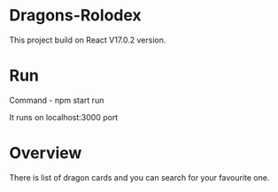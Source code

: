 # Dragons-Rolodex
This project build on React V17.0.2 version.

# Run

Command - npm start run

It runs on localhost:3000 port

# Overview

There is list of dragon cards and you can search for your favourite one.  
